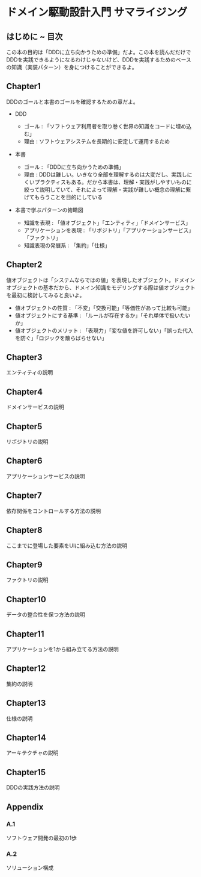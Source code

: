 # ドメイン駆動設計入門 サマライジング

## はじめに ~ 目次

この本の目的は「DDDに立ち向かうための準備」だよ。この本を読んだだけでDDDを実践できるようになるわけじゃないけど、DDDを実践するためのベースの知識（実装パターン）を身につけることができるよ。

## Chapter1

DDDのゴールと本書のゴールを確認するための章だよ。

- DDD
  - ゴール : 「ソフトウェア利用者を取り巻く世界の知識をコードに埋め込む」
  - 理由 : ソフトウェアシステムを長期的に安定して運用するため
- 本書
  - ゴール : 「DDDに立ち向かうための準備」
  - 理由 : DDDは難しい。いきなり全部を理解するのは大変だし、実践しにくいプラクティスもある。だから本書は、理解・実践がしやすいものに絞って説明していて、それによって理解・実践が難しい概念の理解に繋げてもらうことを目的にしている

- 本書で学ぶパターンの俯瞰図
  - 知識を表現 : 「値オブジェクト」「エンティティ」「ドメインサービス」
  - アプリケーションを表現 : 「リポジトリ」「アプリケーションサービス」「ファクトリ」
  - 知識表現の発展系 : 「集約」「仕様」

## Chapter2

値オブジェクトは「システムならではの値」を表現したオブジェクト。ドメインオブジェクトの基本だから、ドメイン知識をモデリングする際は値オブジェクトを最初に検討してみると良いよ。

- 値オブジェクトの性質 : 「不変」「交換可能」「等価性があって比較も可能」
- 値オブジェクトにする基準 : 「ルールが存在するか」「それ単体で扱いたいか」
- 値オブジェクトのメリット : 「表現力」「変な値を許可しない」「誤った代入を防ぐ」「ロジックを散らばらせない」

## Chapter3


エンティティの説明

## Chapter4

ドメインサービスの説明

## Chapter5

リポジトリの説明

## Chapter6

アプリケーションサービスの説明

## Chapter7

依存関係をコントロールする方法の説明

## Chapter8

ここまでに登場した要素をUIに組み込む方法の説明

## Chapter9

ファクトリの説明

## Chapter10

データの整合性を保つ方法の説明

## Chapter11

アプリケーションを1から組み立てる方法の説明

## Chapter12

集約の説明

## Chapter13

仕様の説明

## Chapter14

アーキテクチャの説明

## Chapter15

DDDの実践方法の説明

## Appendix

### A.1

ソフトウェア開発の最初の1歩

### A.2

ソリューション構成

